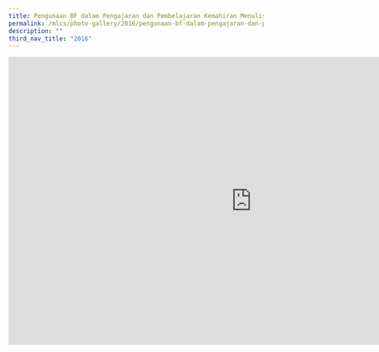 ```yaml
---
title: Pengunaan BF dalam Pengajaran dan Pembelajaran Kemahiran Menulis
permalink: /mlcs/photo-gallery/2016/pengunaan-bf-dalam-pengajaran-dan-pembelajaran-kemahiran-menulis/
description: ""
third_nav_title: "2016"
---
```

<iframe allowfullscreen="true" height="569" width="960" frameborder="0" src="https://docs.google.com/presentation/d/e/2PACX-1vSMp2RAqtNw2iWi8IWFVLFe0M1TQts5sSxY43jW-OObz5cA3iQ-4QbSmpFon6o_UBo_pOMwH6W3Hhnn/embed?start=true&amp;loop=true&amp;delayms=5000"></iframe>
